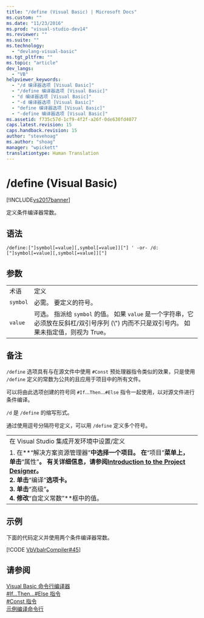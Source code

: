 ```yaml
---
title: "/define (Visual Basic) | Microsoft Docs"
ms.custom: ""
ms.date: "11/23/2016"
ms.prod: "visual-studio-dev14"
ms.reviewer: ""
ms.suite: ""
ms.technology: 
  - "devlang-visual-basic"
ms.tgt_pltfrm: ""
ms.topic: "article"
dev_langs: 
  - "VB"
helpviewer_keywords: 
  - "/d 编译器选项 [Visual Basic]"
  - "/define 编译器选项 [Visual Basic]"
  - "d 编译器选项 [Visual Basic]"
  - "-d 编译器选项 [Visual Basic]"
  - "define 编译器选项 [Visual Basic]"
  - "-define 编译器选项 [Visual Basic]"
ms.assetid: f735c57d-1cf9-4f2f-a26f-0de630fd4077
caps.latest.revision: 15
caps.handback.revision: 15
author: "stevehoag"
ms.author: "shoag"
manager: "wpickett"
translationtype: Human Translation
---
```

# /define (Visual Basic)
[!INCLUDE[vs2017banner](../../../csharp/includes/vs2017banner.md)]

定义条件编译器常数。  
  
## 语法  
  
```  
/define:["]symbol[=value][,symbol[=value]]["] ' -or- /d:["]symbol[=value][,symbol[=value]]["]  
```  
  
## 参数  
  
|||  
|-|-|  
|术语|定义|  
|`symbol`|必需。  要定义的符号。|  
|`value`|可选。  指派给 `symbol` 的值。  如果 `value` 是一个字符串，它必须放在反斜杠\/双引号序列 \(\\"\) 内而不只是双引号内。  如果未指定值，则视为 True。|  
  
## 备注  
 `/define` 选项具有与在源文件中使用 `#Const` 预处理器指令类似的效果，只是使用 `/define` 定义的常数为公共的且应用于项目中的所有文件。  
  
 可以将由此选项创建的符号同 `#If`...`Then`...`#Else` 指令一起使用，以对源文件进行条件编译。  
  
 `/d` 是 `/define` 的缩写形式。  
  
 通过使用逗号分隔符号定义，可以用 `/define` 定义多个符号。  
  
||  
|-|  
|在 Visual Studio 集成开发环境中设置\/定义|  
|1.  在**“解决方案资源管理器”**中选择一个项目。  在**“项目”**菜单上，单击**“属性”**。  有关详细信息，请参阅[Introduction to the Project Designer](http://msdn.microsoft.com/zh-cn/898dd854-c98d-430c-ba1b-a913ce3c73d7)。<br />2.  单击**“编译”**选项卡。<br />3.  单击**“高级”**。<br />4.  修改**“自定义常数”**框中的值。|  
  
## 示例  
 下面的代码定义并使用两个条件编译器常数。  
  
 [!CODE [VbVbalrCompiler#45](../CodeSnippet/VS_Snippets_VBCSharp/VbVbalrCompiler#45)]  
  
## 请参阅  
 [Visual Basic 命令行编译器](../../../visual-basic/reference/command-line-compiler/index.md)   
 [\#If...Then...\#Else 指令](../../../visual-basic/language-reference/directives/if-then-else-directives.md)   
 [\#Const 指令](../../../visual-basic/language-reference/directives/const-directive.md)   
 [示例编译命令行](../../../visual-basic/reference/command-line-compiler/sample-compilation-command-lines.md)